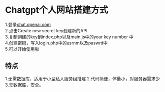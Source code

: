 # Chatgpt个人网站搭建方式
1.登录[chat.openai.com](https://platform.openai.com/api-keys)<br/>
2.点击Create new secret key创建新的API</br>
3.复制创建的key到index.php以及main.js中的your key number 中<br/>
4.创建密码，写入login.php中的usrnm以及paswrd中<br/>
5.可以开始使用啦
## 特点
1.无需数据库，适用于小型私人服务组搭建 
2.代码简便，体量小，对服务器需求少
3.无数据库，安全。
